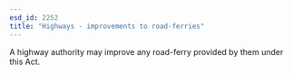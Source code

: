```yaml
---
esd_id: 2252
title: "Highways - improvements to road-ferries"
---
```


A highway authority may improve any road-ferry provided by them under this Act.

